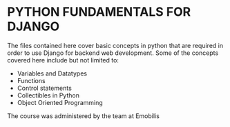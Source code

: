 # PYTHON FUNDAMENTALS FOR DJANGO
The files contained here cover basic concepts in python that are required in order to use Django for backend web development.
Some of the concepts covered here include but not limited to:
* Variables and Datatypes
* Functions
* Control statements
* Collectibles in Python
* Object Oriented Programming

The course was administered by the team at Emobilis
